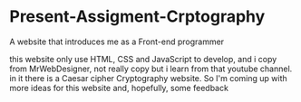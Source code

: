 # Present-Assigment-Crptography
A website that introduces me as a Front-end programmer

this website only use HTML, CSS and JavaScript to develop, and i copy from MrWebDesigner, not really copy but i learn from that youtube channel.
in it there is a Caesar cipher Cryptography website.
So I'm coming up with more ideas for this website and, hopefully, some feedback
